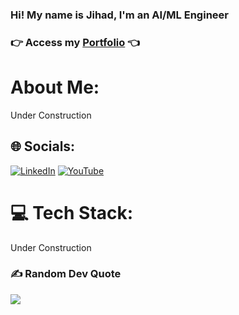 ### <div align="">Hi! My name is Jihad, I'm an AI/ML Engineer</div>  
### <div align="">👉 Access my [Portfolio](https://portfolio.ftouny.com) 👈</div> 

# About Me:
Under Construction


## 🌐 Socials:
[![LinkedIn](https://img.shields.io/badge/LinkedIn-%230077B5.svg?logo=linkedin&logoColor=white)](https://linkedin.com/in/jihad-ftouny) [![YouTube](https://img.shields.io/badge/YouTube-%23FF0000.svg?logo=YouTube&logoColor=white)](https://youtube.com/channel/UCumonbKsjCMF-BI8EXhIRcQ) 

# 💻 Tech Stack:
Under Construction

### ✍️ Random Dev Quote
![](https://quotes-github-readme.vercel.app/api?type=horizontal&theme=merko)

<!-- Proudly created with GPRM ( https://gprm.itsvg.in ) -->
